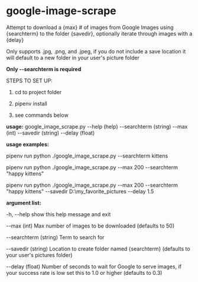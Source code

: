 # google-image-scrape
Attempt to download a {max} # of images from Google Images using {searchterm} to the folder {savedir}, optionally iterate through images with a {delay}

Only supports .jpg, .png, and .jpeg, if you do not include a save location it will default to a new folder in your user's picture folder

**Only --searchterm is required**

STEPS TO SET UP:

1) cd to project folder

2) pipenv install

3) see commands below

**usage:** google_image_scrape.py --help (help) --searchterm (string) --max (int) --savedir (string) --delay (float)

**usage examples:**

   pipenv run python ./google_image_scrape.py --searchterm kittens

   pipenv run python ./google_image_scrape.py --max 200 --searchterm "happy kittens"

   pipenv run python ./google_image_scrape.py --max 200 --searchterm "happy kittens" --savedir D:\my_favorite_pictures --delay 1.5

                             
**argument list:**

  -h, --help            show this help message and exit

  --max (int)
                        Max number of images to be downloaded (defaults to 50)
 
  --searchterm (string)
                        Term to search for

  --savedir (string)    Location to create folder named {searchterm} (defaults to your user's pictures folder)

  --delay (float)       Number of seconds to wait for Google to serve images,
                        if your success rate is low set this to 1.0 or higher
                        (defaults to 0.3)
